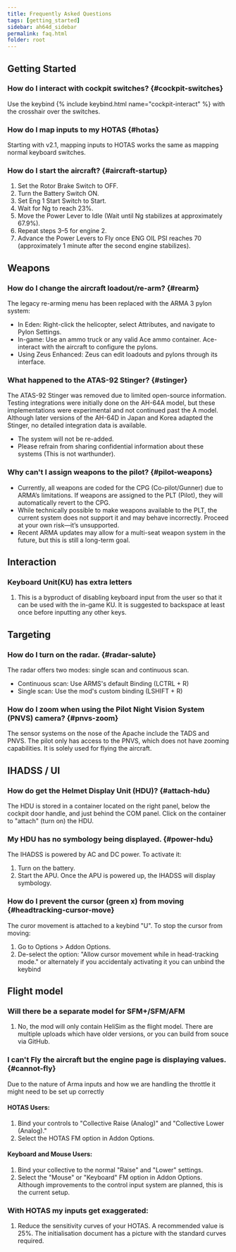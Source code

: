 ```yaml
---
title: Frequently Asked	Questions
tags: [getting_started]
sidebar: ah64d_sidebar
permalink: faq.html
folder:	root
---
```

## Getting Started

###	How	do I interact with cockpit switches? {#cockpit-switches}

Use	the	keybind	{% include keybind.html	name="cockpit-interact"	%} with	the	crosshair over the switches.

###	How	do I map inputs	to my HOTAS	{#hotas}
Starting with v2.1, mapping inputs to HOTAS works the same as mapping normal keyboard switches.

###	How	do I start the aircraft? {#aircraft-startup}

1. Set the Rotor Brake Switch to OFF.
2. Turn	the	Battery	Switch ON.
3. Set Eng 1 Start Switch to Start.
4. Wait	for	Ng to reach	23%.
5. Move the Power Lever to Idle (Wait until Ng stabilizes at approximately 67.9%).
6. Repeat steps 3–5 for engine	2.
7. Advance	the	Power Levers to Fly	once ENG OIL PSI reaches 70 (approximately 1 minute	after the second engine	stabilizes).

## Weapons
###	How	do I change	the	aircraft loadout/re-arm? {#rearm}
The legacy re-arming menu has been replaced with the ARMA 3 pylon system:
- In Eden: Right-click the helicopter, select Attributes, and navigate to Pylon Settings.
- In-game: Use an ammo truck or any valid Ace ammo container. Ace-interact with the aircraft to configure the pylons.
- Using Zeus Enhanced: Zeus can edit loadouts and pylons through its interface.

###	What happened to the ATAS-92 Stinger? {#stinger}
The ATAS-92 Stinger was removed due to limited open-source information. Testing integrations were initially done on the AH-64A model, but these implementations were experimental and not continued past the A model. Although later versions of the AH-64D in Japan and Korea adapted the Stinger, no detailed integration data is available.
- The system will not be re-added.
- Please refrain from sharing confidential information about these systems (This is not warthunder).

###	Why	can't I	assign weapons to the pilot? {#pilot-weapons}
- Currently, all weapons are coded for the CPG (Co-pilot/Gunner) due to ARMA’s limitations. If weapons are assigned to the PLT (Pilot), they will automatically revert to the CPG. 
- While technically possible to make weapons available to the PLT, the current system does not support it and may behave incorrectly. Proceed at your own risk—it’s unsupported. 
- Recent ARMA updates may allow for a multi-seat weapon system in the future, but this is still a long-term goal.

## Interaction
### Keyboard Unit(KU) has extra letters
1. This is a byproduct of disabling keyboard input from the user so that it can be used with the in-game KU. It is suggested to backspace at least once before inputting any other keys.

## Targeting
###	How	do I turn on the radar.	{#radar-salute}
The radar offers two modes: single scan and continuous scan.
- Continuous scan: Use ARMS's default Binding (LCTRL + R)
- Single scan: Use the mod's custom binding (LSHIFT + R)

###	How	do I zoom when using the Pilot Night Vision	System (PNVS) camera? {#pnvs-zoom}
The sensor systems on the nose of the Apache include the TADS and PNVS. The pilot only has access to the PNVS, which does not have zooming capabilities. It is solely used for flying the aircraft.

## IHADSS /	UI
###	How	do get the Helmet Display Unit (HDU)? {#attach-hdu}
The HDU is stored in a container located on the right panel, below the cockpit door handle, and just behind the COM panel. Click on the container to "attach" (turn on) the HDU.

###	My HDU has no symbology	being displayed. {#power-hdu}
The IHADSS is powered by AC and DC power. To activate it:
1. Turn on the battery.
2. Start the APU. Once the APU is powered up, the IHADSS will display symbology.

###	How	do I prevent the cursor	(green x) from moving {#headtracking-cursor-move}
The curor movement is attached to a keybind "U".
To stop the cursor from moving:
1. Go to Options > Addon Options.
2. De-select the option: "Allow cursor movement while in head-tracking mode."
or alternately if you accidentaly activating it you can unbind the keybind

## Flight model

### Will there be a separate model for SFM+/SFM/AFM
1. No, the mod will only contain HeliSim as the flight model. There are multiple uploads which have older versions, or you can build from souce via GitHub.

###	I can't	Fly	the	aircraft but the engine	page is displaying values. {#cannot-fly}
Due	to the nature of Arma inputs and how we are	handling the throttle it might need	to be set up correctly
#### HOTAS Users:
1. Bind your controls to "Collective Raise (Analog)" and "Collective Lower (Analog)."
2. Select the HOTAS FM option in Addon Options.

#### Keyboard and Mouse Users:
1. Bind your collective to the normal "Raise" and "Lower" settings.
2. Select the "Mouse" or "Keyboard" FM option in Addon Options.
Although improvements to the control input system are planned, this is the current setup.

### With HOTAS my inputs get exaggerated:
1. Reduce the sensitivity curves of your HOTAS. A recommended value is 25%. The initialisation document has a picture with the standard curves required.
